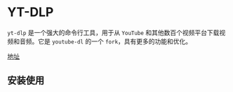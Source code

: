 # YT-DLP

`yt-dlp` 是一个强大的命令行工具，用于从 `YouTube` 和其他数百个视频平台下载视频和音频。它是 `youtube-dl` 的一个 `fork`，具有更多的功能和优化。

[地址](https://github.com/yt-dlp/yt-dlp)

## 安装使用


